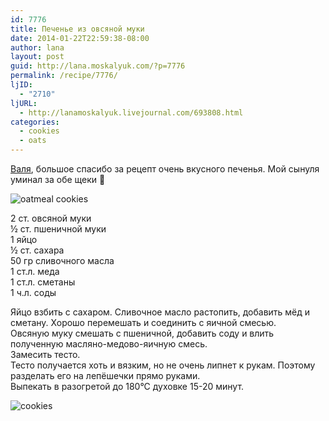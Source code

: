 ```yaml
---
id: 7776
title: Печенье из овсяной муки
date: 2014-01-22T22:59:38-08:00
author: lana
layout: post
guid: http://lana.moskalyuk.com/?p=7776
permalink: /recipe/7776/
ljID:
  - "2710"
ljURL:
  - http://lanamoskalyuk.livejournal.com/693808.html
categories:
  - cookies
  - oats
---
```

[Валя](http://porosolka-balt.livejournal.com/199741.html?view=10103613#t10103613), большое спасибо за рецепт очень вкусного печенья. Мой сынуля уминал за обе щеки 🙂

![oatmeal cookies](http://farm4.staticflickr.com/3666/12098081036_90834e724b_c.jpg) 

2 ст. овсяной муки  
½ ст. пшеничной муки  
1 яйцо  
½ ст. сахара  
50 гр сливочного масла  
1 ст.л. меда  
1 ст.л. сметаны  
1 ч.л. соды

Яйцо взбить с сахаром. Сливочное масло растопить, добавить мёд и сметану. Хорошо перемешать и соединить с яичной смесью.  
Овсяную муку смешать с пшеничной, добавить соду и влить полученную масляно-медово-яичную смесь.  
Замесить тесто.  
Тесто получается хоть и вязким, но не очень липнет к рукам. Поэтому разделать его на лепёшечки прямо руками.  
Выпекать в разогретой до 180°С духовке 15-20 минут.

![cookies](http://farm4.staticflickr.com/3720/12097703863_df03169934_c.jpg)